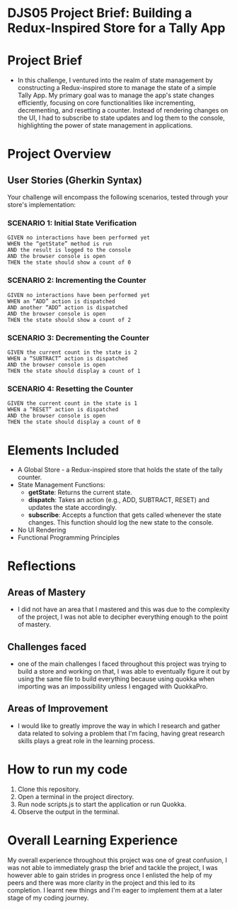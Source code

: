 # DJS05 Project Brief: Building a Redux-Inspired Store for a Tally App

# Project Brief
- In this challenge, I ventured into the realm of state management by constructing a Redux-inspired store to manage the state of a simple Tally App. My primary goal was to manage the app's state changes efficiently, focusing on core functionalities like incrementing, decrementing, and resetting a counter. Instead of rendering changes on the UI, I had to subscribe to state updates and log them to the console, highlighting the power of state management in applications.

# Project Overview
## User Stories (Gherkin Syntax)
Your challenge will encompass the following scenarios, tested through your store's implementation:

### SCENARIO 1: Initial State Verification
```
GIVEN no interactions have been performed yet
WHEN the “getState” method is run
AND the result is logged to the console
AND the browser console is open
THEN the state should show a count of 0
```

### SCENARIO 2: Incrementing the Counter
```
GIVEN no interactions have been performed yet
WHEN an “ADD” action is dispatched
AND another “ADD” action is dispatched
AND the browser console is open
THEN the state should show a count of 2
```

### SCENARIO 3: Decrementing the Counter
```
GIVEN the current count in the state is 2
WHEN a “SUBTRACT” action is dispatched
AND the browser console is open
THEN the state should display a count of 1
```

### SCENARIO 4: Resetting the Counter
```
GIVEN the current count in the state is 1
WHEN a “RESET” action is dispatched
AND the browser console is open
THEN the state should display a count of 0
```

# Elements Included 
- A Global Store - a Redux-inspired store that holds the state of the tally counter. 
- State Management Functions:
  - **getState**: Returns the current state.
  - **dispatch**: Takes an action (e.g., ADD, SUBTRACT, RESET) and updates the state accordingly.
  - **subscribe**: Accepts a function that gets called whenever the state changes. This function should log the new state to the console.
- No UI Rendering
- Functional Programming Principles

# Reflections 
## Areas of Mastery
- I did not have an area that I mastered and this was due to the complexity of the project, I was not able to decipher everything enough to the point of mastery.  

## Challenges faced
- one of the main challenges I faced throughout this project was trying to build a store and working on that, I was able to eventually figure it out by using the same file to build everything because using quokka when importing was an impossibility unless I engaged with QuokkaPro.  

## Areas of Improvement
- I would like to greatly improve the way in which I research and gather data related to solving a problem that I'm facing, having great research skills plays a great role in the learning process. 

# How to run my code
1. Clone this repository.
2. Open a terminal in the project directory.
3. Run node scripts.js to start the application or run Quokka.
4. Observe the output in the terminal.

# Overall Learning Experience
My overall experience throughout this project was one of great confusion, I was not able to immediately grasp the brief and tackle the project, I was however able to gain strides in progress once I enlisted the help of my peers and there was more clarity in the project and this led to its completion. I learnt new things and I'm eager to implement them at a later stage of my coding journey. 